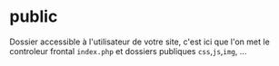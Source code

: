 # public

Dossier accessible à l'utilisateur de votre site, c'est ici que l'on met le controleur frontal `index.php` et dossiers publiques `css`,`js`,`img`, ...

